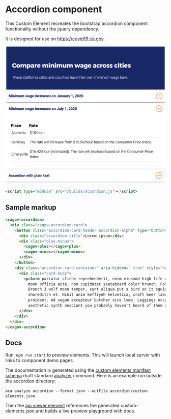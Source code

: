 # Accordion component

This Custom Element recreates the bootstrap accordion component functionality without the jquery dependency.

It is designed for use on https://covid19.ca.gov.

<img src="https://github.com/cagov/storybook-ca-gov/raw/main/packages/%40cagov/accordion/stories/accordion.png" />

```html preview
<script type="module" src="/builds/accordion.js"></script>
```

## Sample markup

```html preview
<cagov-accordion>
  <div class="cagov-accordion-card">
    <button class="accordion-card-header accordion-alpha" type="button" aria-expanded="false">
      <div class="accordion-title">Lorem ipsum</div>
      <div class="plus-minus">
        <cagov-plus></cagov-plus>
        <cagov-minus></cagov-minus>
      </div>
    </button>
    <div class="accordion-card-container" aria-hidden=" true" style="height: 0px;">
      <div class="card-body">
        <p>Anim pariatur cliche reprehenderit, enim eiusmod high life accusamus terry richardson ad squid. 3 wolf
          moon officia aute, non cupidatat skateboard dolor brunch. Food truck quinoa nesciunt laborum eiusmod.
          Brunch 3 wolf moon tempor, sunt aliqua put a bird on it squid single-origin coffee nulla assumenda
          shoreditch et. Nihil anim keffiyeh helvetica, craft beer labore wes anderson cred nesciunt sapiente ea
          proident. Ad vegan excepteur butcher vice lomo. Leggings occaecat craft beer farm-to-table, raw denim
          aesthetic synth nesciunt you probably haven't heard of them accusamus labore sustainable VHS.</p>
      </div>
    </div>
  </div>
</cagov-accordion>
```

## Docs

Run: ```npm run start``` to preview elements. This will launch local server with links to component demo pages.

The documentation is generated using the <a href="https://github.com/webcomponents/custom-elements-manifest">custom elements manifest schema</a> draft standard <a href="https://github.com/runem/web-component-analyzer">analyzer</a> command. Here is an example run outside the accordion directory:

```
wca analyze accordion --format json --outFile accordion/custom-elements.json
```

Then the <a href="https://github.com/web-padawan/api-viewer-element">api viewer element</a> references the generated custom-elements.json and builds a live preview playground with docs.